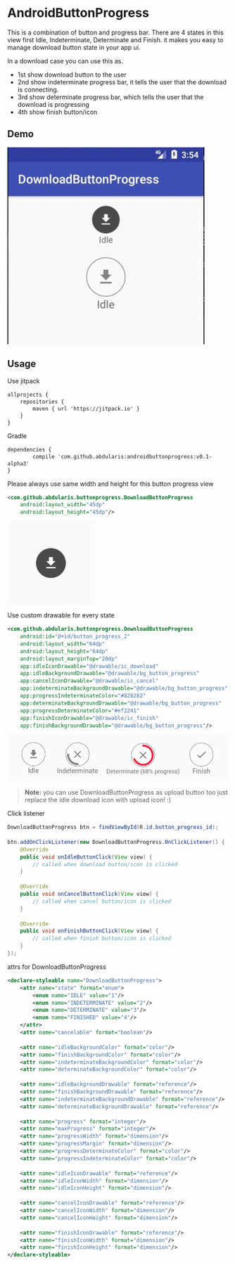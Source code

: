 # AndroidButtonProgress
This is a combination of button and progress bar. There are 4 states in this view first Idle, Indeterminate, Determinate and Finish. it makes you easy to manage download button state in your app ui.

In a download case you can use this as.

- 1st show download button to the user
- 2nd show indeterminate progress bar, it tells the user that the download is connecting.
- 3rd show determinate progress bar, which tells the user that the download is progressing
- 4th show finish button/icon

## Demo
![demo](screenshot/demo.gif)

## Usage
Use jitpack
~~~
allprojects {
	repositories {
		maven { url 'https://jitpack.io' }
	}
}
~~~
Gradle
~~~
dependencies {
        compile 'com.github.abdularis:androidbuttonprogress:v0.1-alpha3'
}
~~~

Please always use same width and height for this button progress view
~~~xml
<com.github.abdularis.buttonprogress.DownloadButtonProgress
	android:layout_width="45dp"
	android:layout_height="45dp"/>
~~~
![sc1](screenshot/sc1.png)


Use custom drawable for every state
~~~xml
<com.github.abdularis.buttonprogress.DownloadButtonProgress
	android:id="@+id/button_progress_2"
	android:layout_width="64dp"
	android:layout_height="64dp"
	android:layout_marginTop="20dp"
	app:idleIconDrawable="@drawable/ic_download"
	app:idleBackgroundDrawable="@drawable/bg_button_progress"
	app:cancelIconDrawable="@drawable/ic_cancel"
	app:indeterminateBackgroundDrawable="@drawable/bg_button_progress"
	app:progressIndeterminateColor="#828282"
	app:determinateBackgroundDrawable="@drawable/bg_button_progress"
	app:progressDeterminateColor="#ef2241"
	app:finishIconDrawable="@drawable/ic_finish"
	app:finishBackgroundDrawable="@drawable/bg_button_progress"/>
~~~
![sc1](screenshot/sc2.png)

> **Note:** you can use DownloadButtonProgress as upload button too just replace the idle download icon with upload icon! :)


Click listener
~~~java
DownloadButtonProgress btn = findViewById(R.id.button_progress_id);

btn.addOnClickListener(new DownloadButtonProgress.OnClickListener() {
	@Override
	public void onIdleButtonClick(View view) {
		// called when download button/icon is clicked
	}

	@Override
	public void onCancelButtonClick(View view) {
		// called when cancel button/icon is clicked
	}

	@Override
	public void onFinishButtonClick(View view) {
		// called when finish button/icon is clicked
	}
});
~~~
attrs for DownloadButtonProgress
~~~xml
<declare-styleable name="DownloadButtonProgress">
	<attr name="state" format="enum">
		<enum name="IDLE" value="1"/>
		<enum name="INDETERMINATE" value="2"/>
		<enum name="DETERMINATE" value="3"/>
		<enum name="FINISHED" value="4"/>			
	</attr>
	<attr name="cancelable" format="boolean"/>

	<attr name="idleBackgroundColor" format="color"/>
	<attr name="finishBackgroundColor" format="color"/>
	<attr name="indeterminateBackgroundColor" format="color"/>
	<attr name="determinateBackgroundColor" format="color"/>

	<attr name="idleBackgroundDrawable" format="reference"/>
	<attr name="finishBackgroundDrawable" format="reference"/>
	<attr name="indeterminateBackgroundDrawable" format="reference"/>
	<attr name="determinateBackgroundDrawable" format="reference"/>

	<attr name="progress" format="integer"/>
	<attr name="maxProgress" format="integer"/>
	<attr name="progressWidth" format="dimension"/>
	<attr name="progressMargin" format="dimension"/>
	<attr name="progressDeterminateColor" format="color"/>
	<attr name="progressIndeterminateColor" format="color"/>

	<attr name="idleIconDrawable" format="reference"/>
	<attr name="idleIconWidth" format="dimension"/>
	<attr name="idleIconHeight" format="dimension"/>

	<attr name="cancelIconDrawable" format="reference"/>
	<attr name="cancelIconWidth" format="dimension"/>
	<attr name="cancelIconHeight" format="dimension"/>

	<attr name="finishIconDrawable" format="reference"/>
	<attr name="finishIconWidth" format="dimension"/>
	<attr name="finishIconHeight" format="dimension"/>
</declare-styleable>
~~~